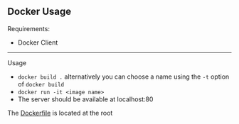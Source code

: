 ## Docker Usage

Requirements:

- Docker Client

---

Usage

- `docker build .` alternatively you can choose a name using the `-t` option of `docker build`
- `docker run -it <image name>`
- The server should be available at localhost:80

The [Dockerfile](../Dockerfile) is located at the root
